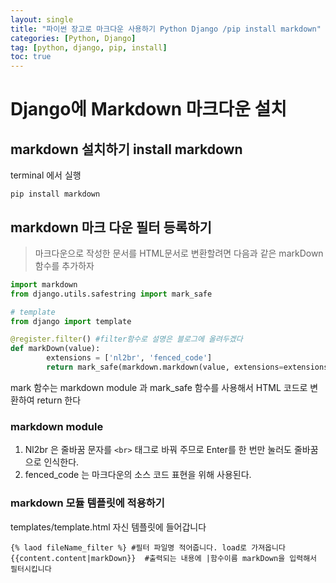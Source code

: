 ```yaml
---
layout: single
title: "파이썬 장고로 마크다운 사용하기 Python Django /pip install markdown"
categories: [Python, Django]
tag: [python, django, pip, install]
toc: true
---
```


# Django에 Markdown 마크다운 설치

## markdown 설치하기 install markdown

terminal 에서 실행

```
pip install markdown
```

## markdown 마크 다운 필터 등록하기

> 마크다운으로 작성한 문서를 HTML문서로 변환할려면 다음과 같은 markDown 함수를 추가하자

```python
import markdown
from django.utils.safestring import mark_safe

# template
from django import template

@register.filter() #filter함수로 설명은 블로그에 올려두겠다
def markDown(value):
		extensions = ['nl2br', 'fenced_code']
		return mark_safe(markdown.markdown(value, extensions=extensions))
```



mark 함수는 markdown module 과 mark_safe 함수를 사용해서 HTML 코드로 변환하여 return 한다

### markdown module

1. Nl2br 은 줄바꿈 문자를  ```<br>``` 태그로 바꿔 주므로 Enter를 한 번만 눌러도 줄바꿈으로 인식한다.
2. fenced_code 는 마크다운의 소스 코드 표현을 위해 사용된다. 



### markdown 모듈 템플릿에 적용하기

templates/template.html 자신 템플릿에 들어갑니다

```django
{% laod fileName_filter %} #필터 파일명 적어줍니다. load로 가져옵니다
{{content.content|markDown}}  #출력되는 내용에 |함수이름 markDown을 입력해서 필터시킵니다
```

